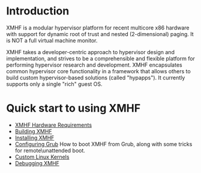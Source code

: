 # Introduction

XMHF is a modular hypervisor platform for recent multicore x86 hardware with support for dynamic root of trust and nested (2-dimensional) paging.  It is NOT a full virtual machine monitor.

XMHF takes a developer-centric approach to hypervisor design and implementation, and strives to be a comprehensible and flexible platform for performing hypervisor research and development. XMHF encapsulates common hypervisor core functionality in a framework that allows others to build custom hypervisor-based solutions (called "hypapps"). It currently supports only a single "rich" guest OS.

# Quick start to using XMHF

* [XMHF Hardware Requirements](doc/hardware-requirements.md)
* [Building XMHF](doc/building-xmhf.md)
* [Installing XMHF](doc/installing-xmhf.md)
* [Configuring Grub](doc/configuring-grub.md) How to boot XMHF from Grub, along with some tricks for remote\unattended boot.
* [Custom Linux Kernels](doc/custom-linux-kernels.md)
* [Debugging XMHF](doc/debugging-xmhf.md)

